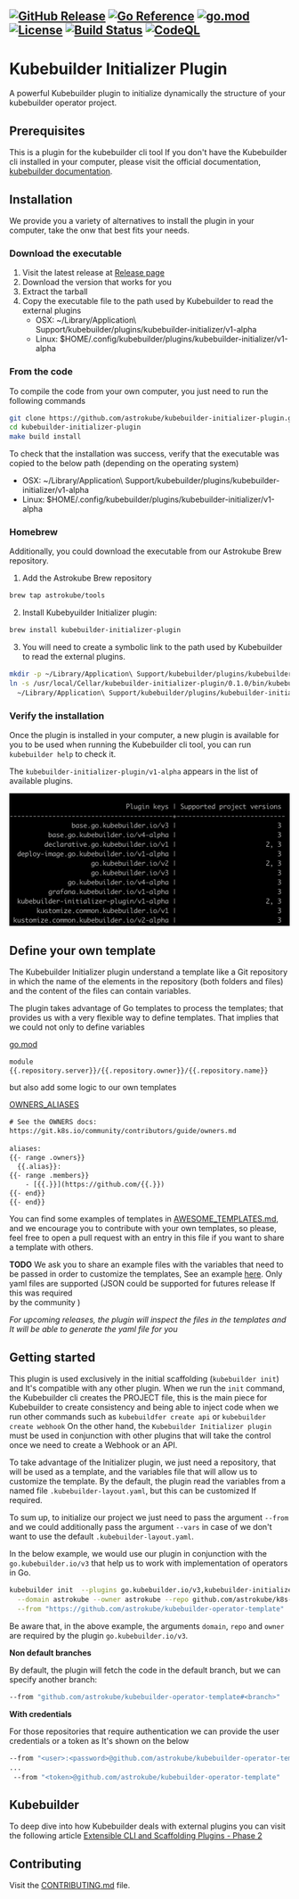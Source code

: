 [![GitHub Release](https://img.shields.io/github/v/release/astrokube/kubebuilder-initializer-plugin)](https://github.com/astrokube/kubebuilder-initializer-plugin/releases)
[![Go Reference](https://pkg.go.dev/badge/github.com/astrokube/kubebuilder-initializer-plugin.svg)](https://pkg.go.dev/github.com/astrokube/kubebuilder-initializer-plugin)
[![go.mod](https://img.shields.io/github/go-mod/go-version/astrokube/kubebuilder-initializer-plugin)](go.mod)
[![License](https://img.shields.io/badge/License-Apache_2.0-blue.svg)](https://img.shields.io/github/license/astrokube/kubebuilder-initializer-plugin)
[![Build Status](https://img.shields.io/github/actions/workflow/status/astrokube/kubebuilder-initializer-plugin/build.yml?branch=main)](https://github.com/astrokube/kubebuilder-initializer-plugin/actions?query=workflow%3ABuild+branch%3Amain)
[![CodeQL](https://github.com/astrokube/kubebuilder-initializer-plugin/actions/workflows/codeql.yml/badge.svg?branch=main)](https://github.com/astrokube/kubebuilder-initializer-plugin/actions/workflows/codeql.yml)
---

# Kubebuilder Initializer Plugin

A powerful Kubebuilder plugin to initialize dynamically the structure of your kubebuilder operator project.

## Prerequisites

This is a plugin for the kubebuilder cli tool If you don't have the Kubebuilder cli installed in your computer, please
visit the official documentation, [kubebuilder documentation](https://github.com/kubernetes-sigs/kubebuilder).

## Installation

We provide you a variety of alternatives to install the plugin in your computer, take the onw that best fits your needs.

### Download the executable

1. Visit the latest release at [Release page](https://github.com/astrokube/kubebuilder-initializer-plugin/releases)
2. Download the version that works for you
3. Extract the tarball
4. Copy the executable file to the path used by Kubebuilder to read the external plugins
   - OSX:  ~/Library/Application\ Support/kubebuilder/plugins/kubebuilder-initializer/v1-alpha
   - Linux: $HOME/.config/kubebuilder/plugins/kubebuilder-initializer/v1-alpha

### From the code

To compile the code from your own computer, you just need to run the following commands

```bash
git clone https://github.com/astrokube/kubebuilder-initializer-plugin.git
cd kubebuilder-initializer-plugin
make build install
```

To check that the installation was success, verify that the executable was copied to the below path (depending on the
operating system)

- OSX:  ~/Library/Application\ Support/kubebuilder/plugins/kubebuilder-initializer/v1-alpha
- Linux: $HOME/.config/kubebuilder/plugins/kubebuilder-initializer/v1-alpha


### Homebrew

Additionally,  you could download the executable from our Astrokube Brew repository.

1. Add the Astrokube Brew repository
```bash
brew tap astrokube/tools
```

2. Install Kubebyuilder Initializer plugin:
```bash
brew install kubebuilder-initializer-plugin
```

3. You will need to create a symbolic link to the path used by Kubebuilder to read the external plugins.

```bash
mkdir -p ~/Library/Application\ Support/kubebuilder/plugins/kubebuilder-initializer-plugin/v1-alpha/
ln -s /usr/local/Cellar/kubebuilder-initializer-plugin/0.1.0/bin/kubebuilder-initializer-plugin \
  ~/Library/Application\ Support/kubebuilder/plugins/kubebuilder-initializer-plugin/v1-alpha/kubebuilder-initializer-plugin
```

### Verify the installation

Once the plugin is installed in your computer, a new plugin is available for you to be used when running the Kubebuilder
cli tool, you can run `kubebuilder help` to check it.

The `kubebuilder-initializer-plugin/v1-alpha` appears in the list of available plugins.

![Kubebuilder pLugins](docs/assets/plugins.png)

## Define your own template

The Kubebuilder Initializer plugin understand a template like a Git repository in which the name of the elements in the repository
(both folders and files) and the content of the files can contain variables. 

The plugin takes advantage of Go templates to process the templates;  that provides us with a very flexible way to define templates.
That implies that we could not only to define variables 

[go.mod](https://github.com/astrokube/kubebuilder-operator-template/blob/main/go.mod#L1)
```text
module {{.repository.server}}/{{.repository.owner}}/{{.repository.name}}
```

but also add some logic to our own templates

[OWNERS_ALIASES](https://github.com/astrokube/kubebuilder-operator-template/blob/main/OWNERS_ALIASES#L4-L9)
```text
# See the OWNERS docs: https://git.k8s.io/community/contributors/guide/owners.md

aliases:
{{- range .owners}}
  {{.alias}}:
{{- range .members}}
    - [{{.}}](https://github.com/{{.}})
{{- end}}
{{- end}}
```

You can find some examples of templates in [AWESOME_TEMPLATES.md](AWESOME_TEMPLATES.md), and we encourage you to contribute
with your own templates, so please, feel free to open a pull request with an entry in this file if you want to share a 
template with others.

**TODO**
We ask you to share an example files with the variables that need to be passed in order to customize the templates,
See an example [here](). Only yaml files are supported (JSON could be supported for futures release If this was required  
by the community )

*For upcoming releases, the plugin will inspect the files in the templates and It will be able to generate the yaml file for you*

## Getting started

This plugin is used exclusively in the initial scaffolding (`kubebuilder init`) and It's compatible with any other plugin.
When we run the `init` command, the Kubebuilder cli creates  the PROJECT file, this  is  the main piece for Kubebuilder 
to create consistency and being  able to inject code when we run  other commands such as `kubebuildfer create api` or 
`kubebuilder create webhook` 
On the other hand, the `Kubebuilder Initializer plugin` must be used in conjunction with other plugins that will
take the control once we need to create a Webhook or an API.

To take advantage of the Initializer plugin, we just need a repository, that will be used as a template, and the 
variables file  that will allow us to customize the template. By the default, the plugin read the variables from a 
named file `.kubebuilder-layout.yaml`, but this can be customized If required. 

To sum up, to initialize our project we just need to pass the argument `--from` and we could additionally pass the argument
`--vars` in case of we don't want to use the default `.kubebuilder-layout.yaml`.

In the below example, we would use our plugin in conjunction with the  `go.kubebuilder.io/v3` that help us to work with 
implementation of operators in Go.

```bash
kubebuilder init  --plugins go.kubebuilder.io/v3,kubebuilder-initializer-plugin/v1-alpha \
  --domain astrokube --owner astrokube --repo github.com/astrokube/k8s-testing-operator \
  --from "https://github.com/astrokube/kubebuilder-operator-template"
```

Be aware that, in the above example, the arguments `domain`, `repo` and `owner` are required by the plugin 
`go.kubebuilder.io/v3`.

**Non default branches**

By default, the plugin will fetch the code in the default branch, but we can specify another branch:

```bash
--from "github.com/astrokube/kubebuilder-operator-template#<branch>"
````

**With credentials**

For those repositories that require authentication we can provide the user credentials or a token as It's shown on
the below

```bash
--from "<user>:<password>@github.com/astrokube/kubebuilder-operator-template"
...
 --from "<token>@github.com/astrokube/kubebuilder-operator-template"
```


## Kubebuilder

To deep dive into how Kubebuilder deals with external plugins you can visit the following article
[Extensible CLI and Scaffolding Plugins - Phase 2](https://github.com/kubernetes-sigs/kubebuilder/blob/master/designs/extensible-cli-and-scaffolding-plugins-phase-2.md)



## Contributing

Visit the [CONTRIBUTING.md](CONTRIBUTING.md) file.